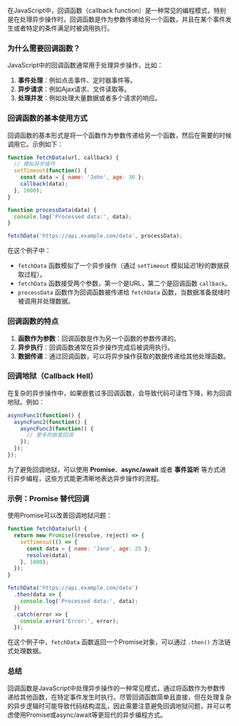 在JavaScript中，回调函数（callback function）是一种常见的编程模式，特别是在处理异步操作时。回调函数是作为参数传递给另一个函数，并且在某个事件发生或者特定的条件满足时被调用执行。

### 为什么需要回调函数？

JavaScript中的回调函数通常用于处理异步操作，比如：

1. **事件处理**：例如点击事件、定时器事件等。
2. **异步请求**：例如Ajax请求、文件读取等。
3. **处理并发**：例如处理大量数据或者多个请求的响应。

### 回调函数的基本使用方式

回调函数的基本形式是将一个函数作为参数传递给另一个函数，然后在需要的时候调用它。示例如下：

```javascript
function fetchData(url, callback) {
  // 模拟异步操作
  setTimeout(function() {
    const data = { name: 'John', age: 30 };
    callback(data);
  }, 1000);
}

function processData(data) {
  console.log('Processed data:', data);
}

fetchData('https://api.example.com/data', processData);
```

在这个例子中：

- `fetchData` 函数模拟了一个异步操作（通过 `setTimeout` 模拟延迟1秒的数据获取过程）。
- `fetchData` 函数接受两个参数，第一个是URL，第二个是回调函数 `callback`。
- `processData` 函数作为回调函数被传递给 `fetchData` 函数，当数据准备就绪时被调用并处理数据。

### 回调函数的特点

1. **函数作为参数**：回调函数是作为另一个函数的参数传递的。
2. **异步执行**：回调函数通常在异步操作完成后被调用执行。
3. **数据传递**：通过回调函数，可以将异步操作获取的数据传递给其他处理函数。

### 回调地狱（Callback Hell）

在复杂的异步操作中，如果嵌套过多回调函数，会导致代码可读性下降，称为回调地狱。例如：

```javascript
asyncFunc1(function() {
  asyncFunc2(function() {
    asyncFunc3(function() {
      // 更多的嵌套回调
    });
  });
});
```

为了避免回调地狱，可以使用 **Promise**、**async/await** 或者 **事件监听** 等方式进行异步编程，这些方式能更清晰地表达异步操作的流程。

### 示例：Promise 替代回调

使用Promise可以改善回调地狱问题：

```javascript
function fetchData(url) {
  return new Promise((resolve, reject) => {
    setTimeout(() => {
      const data = { name: 'Jane', age: 25 };
      resolve(data);
    }, 1000);
  });
}

fetchData('https://api.example.com/data')
  .then(data => {
    console.log('Processed data:', data);
  })
  .catch(error => {
    console.error('Error:', error);
  });
```

在这个例子中，`fetchData` 函数返回一个Promise对象，可以通过 `.then()` 方法链式处理数据。

### 总结

回调函数是JavaScript中处理异步操作的一种常见模式，通过将函数作为参数传递给其他函数，在特定事件发生时执行。尽管回调函数简单且直接，但在处理复杂的异步逻辑时可能导致代码结构混乱，因此需要注意避免回调地狱问题，并可以考虑使用Promise或async/await等更现代的异步编程方式。